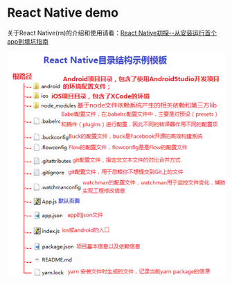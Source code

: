 # React Native demo

关于React Native(rn)的介绍和使用请看：[React Native初探--从安装运行首个app到填坑指南](https://www.jianshu.com/p/3f4c3e2e791b)

![](pics/rn的目录结构示例.png)